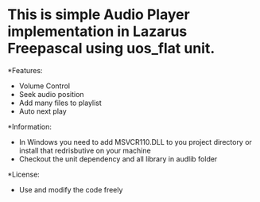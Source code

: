 # This is simple Audio Player implementation in Lazarus Freepascal using uos_flat unit.

*Features:
- Volume Control
- Seek audio position
- Add many files to playlist
- Auto next play

*Information:
- In Windows you need to add MSVCR110.DLL to you project directory or install that redrisbutive on your machine
- Checkout the unit dependency and all library in audlib folder

*License:
- Use and modify the code freely